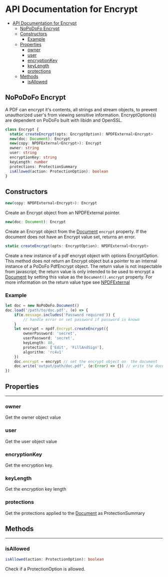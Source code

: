 # API Documentation for Encrypt

- [API Documentation for Encrypt](#api-documentation-for-encrypt)
  - [NoPoDoFo Encrypt](#nopodofo-encrypt)
  - [Constructors](#constructors)
    - [Example](#example)
  - [Properties](#properties)
    - [owner](#owner)
    - [user](#user)
    - [encryptionKey](#encryptionkey)
    - [keyLength](#keylength)
    - [protections](#protections)
  - [Methods](#methods)
    - [isAllowed](#isallowed)

## NoPoDoFo Encrypt

A PDF can encrypt it's contents, all strings and stream objects, to prevent unauthorized user's from viewing sensitive information.
EncryptOption(s) are dependent on PoDoFo built with libidn and OpenSSL.

```typescript
class Encrypt {
  static createEncrypt(opts: EncryptOption): NPDFExternal<Encrypt>
  new(doc: Document): Encrypt
  new(copy: NPDFExternal<Encrypt>): Encrypt
  owner: string
  user: string
  encryptionKey: string
  keyLength: number
  protections: ProtectionSummary
  isAllowed(action: ProtectionOption): boolean
}
```

## Constructors
```typescript
new(copy: NPDFExternal<Encrypt>): Encrypt
```
Create an Encrypt object from an NPDFExternal<Encrypt> pointer.

```typescript
new(doc: Document): Encrypt
```
Create an Encrypt object from the [Document](./document.md) `encrypt` property. If the document does not have an Encrypt value set, returns an error.

```typescript
static createEncrypt(opts: EncryptOption): NPDFExternal<Encrypt>
```
Create a new instance of a pdf encrypt object with options EncryptOption. This method does not return an Encrypt object but a pointer
to an internal instance of a PoDoFo PdfEncrypt object. The return value is not inspectable from javascript; the return value is only 
intended to be used to encrypt a [Document](./document.md) by setting this value as the `Document().encrypt` property. For more information
on the return value type see [NPDFExternal](./cookbook/datatypes.md#external)

### Example

``` typescript
let doc = new NoPoDoFo.Document()
doc.load('/path/to/doc.pdf', (e) => {
    if(e.message.includes('Password required')) {
        // handle error or set password if password is known
    }
    let encrypt = npdf.Encrypt.createEncrypt({
        ownerPassword: 'secret',
        userPassword: 'secret',
        keyLength: 40,
        protection: ['Edit', 'FillAndSign'],
        algorithm: 'rc4v1'
    })
    doc.encrypt = encrypt // set the encrypt object on  the document
    doc.write('output/path/doc.pdf', (e:Error) => {}) // write the document with new/updated encryption
})

```

## Properties
----------------

### owner
Get the owner object value

### user
Get the user object value

### encryptionKey
Get the encryption key.

### keyLength
Get the encryption key length

### protections
Get the protections applied to the [Document](./document.md) as ProtectionSummary

## Methods
---------

### isAllowed

```typescript
isAllowed(action: ProtectionOption): boolean
```

Check if a ProtectionOption is allowed.